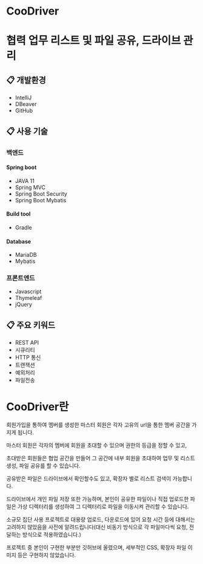 # CooDriver

# 협력 업무 리스트 및 파일 공유, 드라이브 관리

## :clipboard: 개발환경
* IntelliJ
* DBeaver
* GitHub

## :clipboard: 사용 기술
### 백엔드
#### Spring boot
* JAVA 11
* Spring MVC
* Spring Boot Security
* Spring Boot Mybatis

#### Build tool
* Gradle

#### Database
* MariaDB
* Mybatis

### 프론트엔드
* Javascript
* Thymeleaf
* jQuery

## :clipboard: 주요 키워드
* REST API
* 시큐리티
* HTTP 통신
* 트랜잭션
* 예외처리
* 파일전송

# CooDriver란

회원가입을 통하여 멤버를 생성한 마스터 회원은 각자 고유의 url을 통한 멤버 공간을 가지게 됩니다.

마스터 회원은 각자의 멤버에 회원을 초대할 수 있으며 권한의 등급을 정할 수 있고, 

초대받은 회원들은 협업 공간을 만들어 그 공간에 내부 회원을 초대하여 업무 및 리스트 생성, 파일 공유를 할 수 있습니다.

공유받은 파일은 드라이브에서 확인할수도 있고, 확장자 별로 리스트 검색이 가능합니다.

드라이브에서 개인 파일 저장 또한 가능하며, 본인이 공유한 파일이나 직접 업로드한 파일은 가상 디렉터리를 생성하여 그 디렉터리로 파일을 이동시켜 관리할 수 있습니다.

소규모 집단 사용 프로젝트로 대용량 업로드, 다운로드에 있어 요청 시간 등에 대해서는 고려하지 않았음을 사전에 알려드립니다(대신 비동기 방식으로 각 파일마다씩 요청, 전달하는 방식으로 적용하였습니다.)

프로젝트 중 본인이 구현한 부분만 깃허브에 올렸으며, 세부적인 CSS, 확장자 파일 이미지 등은 구현하지 않았습니다. 



